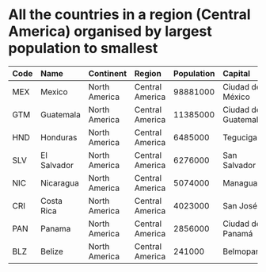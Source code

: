 # All the countries in a region (Central America) organised by largest population to smallest

| Code | Name | Continent | Region | Population | Capital |
| :--- | :--- | :--- | :--- | :--- | :--- |
|MEX|Mexico|North America|Central America|98881000|Ciudad de México|
|GTM|Guatemala|North America|Central America|11385000|Ciudad de Guatemala|
|HND|Honduras|North America|Central America|6485000|Tegucigalpa|
|SLV|El Salvador|North America|Central America|6276000|San Salvador|
|NIC|Nicaragua|North America|Central America|5074000|Managua|
|CRI|Costa Rica|North America|Central America|4023000|San José|
|PAN|Panama|North America|Central America|2856000|Ciudad de Panamá|
|BLZ|Belize|North America|Central America|241000|Belmopan|
